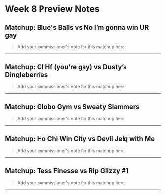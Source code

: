 # Week 8 Preview Notes
## Matchup: Blue's Balls vs No I’m gonna win UR gay

> Add your commissioner's note for this matchup here.

---
## Matchup: Gl Hf (you’re gay) vs Dusty’s Dingleberries

> Add your commissioner's note for this matchup here.

---
## Matchup: Globo Gym vs Sweaty Slammers

> Add your commissioner's note for this matchup here.

---
## Matchup: Ho Chi Win City vs Devil Jelq with Me

> Add your commissioner's note for this matchup here.

---
## Matchup: Tess Finesse vs Rip Glizzy #1

> Add your commissioner's note for this matchup here.

---

